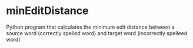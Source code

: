 # minEditDistance
Python program that calculates the minimum edit distance between a source word (correctly spelled word) and target word (incorrectly spelleed word)
